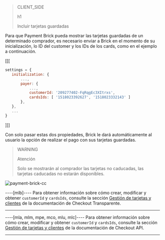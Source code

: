 > CLIENT_SIDE
>
> h1
>
> Incluir tarjetas guardadas

Para que Payment Brick pueda mostrar las tarjetas guardadas de un determinado comprador, es necesario enviar a Brick en el momento de su inicialización, lo ID del customer y los IDs de los cards, como en el ejemplo a continuación.

[[[
```Javascript
settings = {
   initialization: {
       ...,
       payer: {
           ...,
           customerId: '209277402-FqRqgEc3XItrxs',
           cardsIds: [ '1518023392627', '1518023332143' ]
       },
   },
   ...
}
```
]]]

Con solo pasar estas dos propiedades, Brick le dará automáticamente al usuario la opción de realizar el pago con sus tarjetas guardadas.

> WARNING
>
> Atención
>
> Solo se mostrarán al comprador las tarjetas no caducadas, las tarjetas caducadas no estarán disponibles.

![payment-brick-cc](checkout-bricks/payment-brick-cc.es.gif)

----[mlb]----
Para obtener información sobre cómo crear, modificar y obtener `customerId` y `cardsIds`, consulte la sección [Gestión de tarjetas y clientes](/developers/es/docs/checkout-api/customer-management) de la documentación de Checkout Transparente.

------------

----[mla, mlm, mpe, mco, mlu, mlc]---- 
Para obtener información sobre cómo crear, modificar y obtener `customerId` y `cardsIds`, consulte la sección [Gestión de tarjetas y clientes](/developers/es/docs/checkout-api/customer-management) de la documentación de Checkout API.

------------
